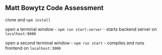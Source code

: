 ## Matt Bowytz Code Assessment

clone and `npm install`

open a terminal window -
`npm run start:server` - starts backend server on `localhost:9000`

open a second terminal window -
`npm run start` - compiles and runs frontend on `localhost:3000`
